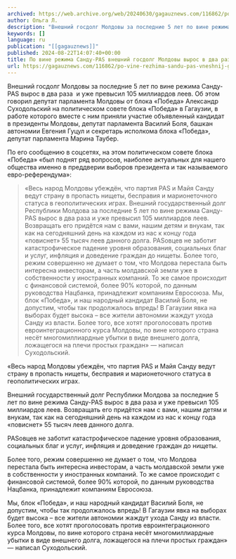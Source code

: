 ```yaml
---
archived: https://web.archive.org/web/20240630/gagauznews.com/116862/po-vine-rezhima-sandu-pas-vneshnij-gosdolg-moldovy-vyros-v-dva-raza-suhodolskij.html
author: Ольга Л.
description: "Внешний госдолг Молдовы за последние 5 лет по вине режима Санду-PAS вырос в два раза  и уже превысил 105 миллиардов леев. Об этом говорил депутат парламента Молдовы от блока «Победа» Александр Суходольский на политическом совете блока «Победа» в Гагаузии, в работе которого вместе с ним приняли участие объявленный кандидат в президенты Молдовы, депутат парламента Василий Боля, башкан автономии Евгения Гуцул и секретарь исполкома блока «Победа», депутат парламента Марина Таубер. По его сообщению в соцсетях, на этом политическом совете блока «Победа» «был поднят ряд вопросов, наиболее актуальных для нашего общества именно в преддверии выборов президента и так называемого евро-референдума»: «Весь народ […]"
keywords: []
language: ru
publication: "[[gagauznews]]"
published: 2024-08-22T14:07:40+00:00
title: По вине режима Санду-PAS внешний госдолг Молдовы вырос в два раза - Суходольский
url: https://gagauznews.com/116862/po-vine-rezhima-sandu-pas-vneshnij-gosdolg-moldovy-vyros-v-dva-raza-suhodolskij.html
---
```


Внешний госдолг Молдовы за последние 5 лет по вине режима Санду-PAS вырос в два раза  и уже превысил 105 миллиардов леев. Об этом говорил депутат парламента Молдовы от блока «Победа» Александр Суходольский на политическом совете блока «Победа» в Гагаузии, в работе которого вместе с ним приняли участие объявленный кандидат в президенты Молдовы, депутат парламента Василий Боля, башкан автономии Евгения Гуцул и секретарь исполкома блока «Победа», депутат парламента Марина Таубер.

По его сообщению в соцсетях, на этом политическом совете блока «Победа» «был поднят ряд вопросов, наиболее актуальных для нашего общества именно в преддверии выборов президента и так называемого евро-референдума»:

> «Весь народ Молдовы убеждён, что партия PAS и Майя Санду ведут страну в пропасть нищеты, бесправия и марионеточного статуса в геополитических играх.
> Внешний государственный долг Республики Молдова за последние 5 лет по вине режима Санду-PAS вырос в два раза и уже превысил 105 миллиардов леев. Возвращать его придётся нам с вами, нашим детям и внукам, так как на сегодняшний день на каждом из нас к концу года «повиснет» 55 тысяч леев данного долга.
> PASовцев не заботит катастрофическое падение уровня образования, социальных благ и услуг, инфляция и доведение граждан до нищеты.
> Более того, режим совершенно не думает о том, что Молдова перестала быть интересна инвесторам, а часть молдавской земли уже в собственности у иностранных компаний. То же самое происходит с финансовой системой, более 90% которой, по данным руководства Нацбанка, принадлежит компаниям Евросоюза.
> Мы, блок «Победа», и наш народный кандидат Василий Боля, не допустим, чтобы так продолжалось впредь! В Гагаузии явка на выборах будет высока – все жители автономии жаждут ухода Санду из власти. Более того, все хотят проголосовать против евроинтеграционного курса Молдовы, по вине которого страна несёт многомиллиардные убытки в виде внешнего долга, ложащегося на плечи простых граждан» — написал Суходольский.

«Весь народ Молдовы убеждён, что партия PAS и Майя Санду ведут страну в пропасть нищеты, бесправия и марионеточного статуса в геополитических играх.

Внешний государственный долг Республики Молдова за последние 5 лет по вине режима Санду-PAS вырос в два раза и уже превысил 105 миллиардов леев. Возвращать его придётся нам с вами, нашим детям и внукам, так как на сегодняшний день на каждом из нас к концу года «повиснет» 55 тысяч леев данного долга.

PASовцев не заботит катастрофическое падение уровня образования, социальных благ и услуг, инфляция и доведение граждан до нищеты.

Более того, режим совершенно не думает о том, что Молдова перестала быть интересна инвесторам, а часть молдавской земли уже в собственности у иностранных компаний. То же самое происходит с финансовой системой, более 90% которой, по данным руководства Нацбанка, принадлежит компаниям Евросоюза.

Мы, блок «Победа», и наш народный кандидат Василий Боля, не допустим, чтобы так продолжалось впредь! В Гагаузии явка на выборах будет высока – все жители автономии жаждут ухода Санду из власти. Более того, все хотят проголосовать против евроинтеграционного курса Молдовы, по вине которого страна несёт многомиллиардные убытки в виде внешнего долга, ложащегося на плечи простых граждан» — написал Суходольский.
